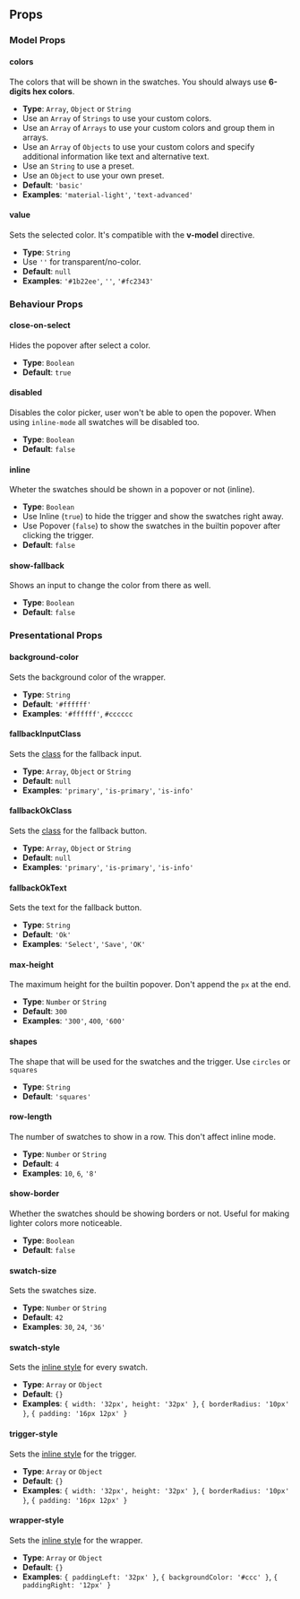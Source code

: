 ## Props

### Model Props

#### colors

The colors that will be shown in the swatches. You should always use **6-digits hex colors**.

- **Type**: `Array`, `Object` or `String`
- Use an `Array` of `Strings` to use your custom colors.
- Use an `Array` of `Arrays` to use your custom colors and group them in arrays.
- Use an `Array` of `Objects` to use your custom colors and specify additional information like text and alternative text.
- Use an `String` to use a preset.
- Use an `Object` to use your own preset.
- **Default**: `'basic'`
- **Examples**: `'material-light'`, `'text-advanced'`

#### value

Sets the selected color. It's compatible with the **v-model** directive.

- **Type**: `String`
- Use `''` for transparent/no-color.
- **Default**: `null`
- **Examples**: `'#1b22ee'`, `''`, `'#fc2343'`

### Behaviour Props

#### close-on-select

Hides the popover after select a color.

- **Type**: `Boolean`
- **Default**: `true`

#### disabled

Disables the color picker, user won't be able to open the popover. When using `inline-mode` all swatches will be disabled too.

- **Type**: `Boolean`
- **Default**: `false`

#### inline

Wheter the swatches should be shown in a popover or not (inline).

- **Type**: `Boolean`
- Use Inline (`true`) to hide the trigger and show the swatches right away.
- Use Popover (`false`) to show the swatches in the builtin popover after clicking the trigger.
- **Default**: `false`

#### show-fallback

Shows an input to change the color from there as well.

- **Type**: `Boolean`
- **Default**: `false`

### Presentational Props

#### background-color

Sets the background color of the wrapper.

- **Type**: `String`
- **Default**: `'#ffffff'`
- **Examples**: `'#ffffff'`, `#cccccc`

#### fallbackInputClass

Sets the [class](https://vuejs.org/v2/guide/class-and-style.html) for the fallback input.

- **Type**: `Array`, `Object` or `String`
- **Default**: `null`
- **Examples**: `'primary'`, `'is-primary'`, `'is-info'`

#### fallbackOkClass

Sets the [class](https://vuejs.org/v2/guide/class-and-style.html) for the fallback button.

- **Type**: `Array`, `Object` or `String`
- **Default**: `null`
- **Examples**: `'primary'`, `'is-primary'`, `'is-info'`

#### fallbackOkText

Sets the text for the fallback button.

- **Type**: `String`
- **Default**: `'Ok'`
- **Examples**: `'Select'`, `'Save'`, `'OK'`

#### max-height

The maximum height for the builtin popover. Don't append the `px` at the end.

- **Type**: `Number` or `String`
- **Default**: `300`
- **Examples**: `'300'`, `400`, `'600'`

#### shapes

The shape that will be used for the swatches and the trigger. Use `circles` or `squares`

- **Type**: `String`
- **Default**: `'squares'`

#### row-length

The number of swatches to show in a row. This don't affect inline mode.

- **Type**: `Number` or `String`
- **Default**: `4`
- **Examples**: `10`, `6`, `'8'`

#### show-border

Whether the swatches should be showing borders or not. Useful for making lighter colors more noticeable.

- **Type**: `Boolean`
- **Default**: `false`

#### swatch-size

Sets the swatches size.

- **Type**: `Number` or `String`
- **Default**: `42`
- **Examples**: `30`, `24`, `'36'`

#### swatch-style

Sets the [inline style](https://vuejs.org/v2/guide/class-and-style.html#Binding-Inline-Styles) for every swatch.

- **Type**: `Array` or `Object`
- **Default**: `{}`
- **Examples**: `{ width: '32px', height: '32px' }`, `{ borderRadius: '10px' }`, `{ padding: '16px 12px' }`

#### trigger-style

Sets the [inline style](https://vuejs.org/v2/guide/class-and-style.html#Binding-Inline-Styles) for the trigger.

- **Type**: `Array` or `Object`
- **Default**: `{}`
- **Examples**: `{ width: '32px', height: '32px' }`, `{ borderRadius: '10px' }`, `{ padding: '16px 12px' }`

#### wrapper-style

Sets the [inline style](https://vuejs.org/v2/guide/class-and-style.html#Binding-Inline-Styles) for the wrapper.

- **Type**: `Array` or `Object`
- **Default**: `{}`
- **Examples**: `{ paddingLeft: '32px' }`, `{ backgroundColor: '#ccc' }`, `{ paddingRight: '12px' }`
